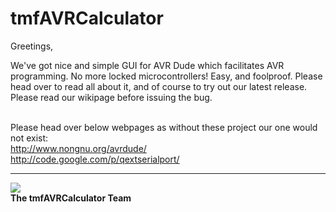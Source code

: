 # tmfAVRCalculator #
<p>Greetings,</p>
<p>We've got nice and simple GUI for AVR Dude which facilitates AVR programming. No more locked microcontrollers! Easy, and foolproof. Please head over to read all about it, and of course to try out our latest release.<br />Please read our wikipage before issuing the bug.</p>



<br />Please head over below webpages as without these project our one would not exist:
<br />http://www.nongnu.org/avrdude/
<br />http://code.google.com/p/qextserialport/


---

<p><img src='http://tmfavrcalculator.googlecode.com/svn/trunk/resources/images/TmfAvrCalculator_team.png' />
<br /><b>The tmfAVRCalculator Team</b></p>
